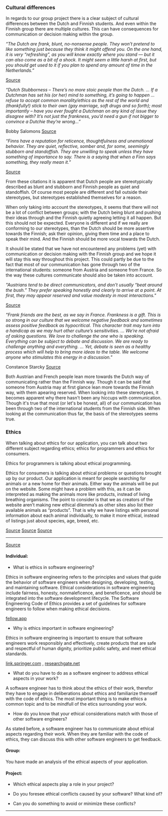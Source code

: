 ### Cultural differences
In regards to our group project there is a clear subject of cultural differences between the Dutch and Finnish students. 
And even within the Finnish group there are multiple cultures. 
This can have consequences for communication or decision making within the group. 

*“The Dutch are frank, blunt, no-nonsense people. 
They won’t pretend to like something just because they think it might offend you. 
On the one hand, it is very “refreshing”, as you will know exactly where you stand — but it can also come as a bit of a shock. 
It might seem a little harsh at first, but you should get used to it if you plan to spend any amount of time in the Netherlands.”*

[Source](https://dutchreview.com/culture/cliches-about-the-dutch/)

*“Dutch Stubborness – There’s no more stoic people than the Dutch. 
… If a Dutchman has set his (or her) mind to something, it’s going to happen 
… refuse to accept common morality/ethics as the rest of the world and (thankfully!) stick to their own (gay marriage, soft drugs and so forth); 
most importantly – have you ever fought a Dutchman on any kind of issue they disagree with? 
It’s not just the frankness, you’d need a gun if not bigger to convince a Dutchie they’re wrong…”*

Bobby Salomons [Source](https://dutchreview.com/culture/cliches-about-the-dutch/)

*“Finns have a reputation for reticence, thoughtfulness and unemotional behavior. 
They are quiet, reflective, somber and, for some, seemingly stubborn and standoffish. 
They are unwilling to speak unless they have something of importance to say. 
There is a saying that when a Finn says something, they really mean it.”*

[Source](http://blog.goinglobal.com/understanding-finnish-culture-is-key-to-thriving-in-finland/#:~:text=Finns%20have%20a%20reputation%20for,something%2C%20they%20really%20mean%20it.)

From these citations it is apparent that Dutch people are stereotypically described as blunt and stubborn and Finnish people as quiet and standoffish. 
Of course most people are different and fall outside their stereotypes, but stereotypes established themselves for a reason. 

When only taking into account the stereotypes, it seems that there will not be a lot of conflict between groups; 
with the Dutch being blunt and pushing their ideas through and the Finnish quietly agreeing letting it all happen. 
But this should not be expected. 
Everyone is different and if we really are conforming to our stereotypes, than the Dutch should be more assertive towards the Finnish; 
ask their opinion, giving them time and a place to speak their mind. 
And the Finnish should be more vocal towards the Dutch. 

It should be stated that we have not encountered any problems (yet) with communication or decision making with the Finnish group and we hope it will stay this way throughout this project. 
This could partly be due to the fact that most of our communication has gone through two of the international students: someone from Austria and someone from France.
So the way these cultures communicate should also be taken into account.

*"Austrians tend to be direct communicators, and don't usually “beat around the bush.” 
They prefer speaking honestly and clearly to arrive at a point. 
At first, they may appear reserved and value modesty in most interactions."*

[Source](https://www.afsusa.org/countries/austria/#afs-nav-language)

*"Frank friends are the best, as we say in France. 
Frankness is a gift. 
This is so strong in our culture that we welcome negative feedback and sometimes assess positive feedback as hypocritical. 
This character trait may turn into a handicap as we may hurt other culture’s sensitivities.
...
We’re not afraid of asking questions. 
We love to challenge the one who is speaking. 
Everything can be subject to debate and discussion. 
We are ready to challenge anything and everything.
...
Yet, debate is seen as a healthy process which will help to bring more ideas to the table. 
We welcome anyone who stimulates this energy in a discussion."*

Constance Starcky [Source](https://medium.com/@Cocosy/5-french-character-traits-to-be-aware-of-128779a7bb74)

Both Austrian and French people lean more towards the Dutch way of communicating rather than the Finnish way. 
Though it can be said that someone from Austria may at first glance lean more towards the Finnish way, with them apearing reserved.
When looking into these stereotypes, it becomes apparent why there hasn't been any hiccups with communication. 
Though it's true that most (or let's be honest, all) of our communication has been through two of the international students from the Finnish side.
When looking at the communication thus far, the basis of the stereotypes seems true. 

### Ethics
When talking about ethics for our application, you can talk about two different subject regarding ethics; 
ethics for programmers and ethics for consumers. 

Ethics for programmers is talking about ethical programming.

Ethics for consumers is talking about ethical problems or questions brought up by our product. 
Our application is meant for people searching for animals or a new home for their animals. 
Either way the animals will be put on the website. 
Some might have a problem with this, as it can be interpreted as making the animals more like products, instead of living breathing organisms. 
The point to consider is that we as creators of the website aren’t making new ethical dilemma’s as other sites also list their available animals as “products”. 
That is why we have listings with personal information about each animal individually, to make it more ethical, instead of listings just about species, age, breed, etc.

[Source](https://pragmaticpineapple.com/ethical-programming-is-it-worth-it/)
[Source](https://en.wikipedia.org/wiki/Programming_ethics)
[Source](https://www.acm.org/code-of-ethics)

----------------------
[Source](https://fhict.instructure.com/courses/13025/pages/ethics-analysis-do-you-think-about-ethical-consequences-from-the-software-you-make?module_item_id=916364)
#### Individual:
* What is ethics in software engineering?

Ethics in software engineering refers to the principles and values that guide the behavior of software engineers when designing, developing, testing, and maintaining software. Ethical considerations in software engineering include fairness, honesty, nonmaleficence, and beneficence, and should be integrated into the software development lifecycle. The Software Engineering Code of Ethics provides a set of guidelines for software engineers to follow when making ethical decisions.

[fellow.app](https://fellow.app/blog/engineering/engineering-everything-you-need-to-know-about-software-engineering-ethics/)

* Why is ethics important in software engineering?

Ethics in software engineering is important to ensure that software engineers work responsibly and effectively, create products that are safe and respectful of human dignity, prioritize public safety, and meet ethical standards.

[link.springer.com](https://link.springer.com/article/10.1007/s11948-015-9665-x) ,
[researchgate.net](https://www.researchgate.net/publication/227991826_Software_Engineering_Ethics)

* What do you have to do as a software engineer to address ethical aspects in your work?

A software engineer has to think about the ethics of their work, therefor they have to engage in deliberations about ethics and familiarize themself with the code of ethics. 
The most important thing is to make ethics a common topic and to be mindfull of the etics surrounding your work. 

* How do you know that your ethical considerations match with those of other software engineers?

As stated before, a software engineer has to communicate about ethical aspects regarding their work. 
When they are familiar with the code of ethics, they can discuss this with other software engineers to get feedback.

#### Group:
You have made an analysis of the ethical aspects of your application.

#### Project:
* Which ethical aspects play a role in your project?

* Do you foresee ethical conflicts caused by your software? What kind of?

* Can you do something to avoid or minimize these conflicts?
--------------------------
